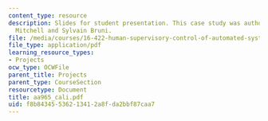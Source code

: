 ```yaml
---
content_type: resource
description: Slides for student presentation. This case study was authored by Paul
  Mitchell and Sylvain Bruni.
file: /media/courses/16-422-human-supervisory-control-of-automated-systems-spring-2004/f8b84345536213412a8fda2bbf87caa7_aa965_cali.pdf
file_type: application/pdf
learning_resource_types:
- Projects
ocw_type: OCWFile
parent_title: Projects
parent_type: CourseSection
resourcetype: Document
title: aa965_cali.pdf
uid: f8b84345-5362-1341-2a8f-da2bbf87caa7
---
```

